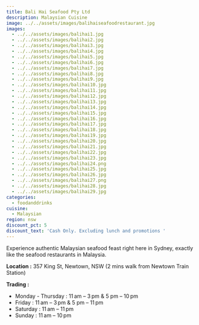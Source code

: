 ```yaml
---
title: Bali Hai Seafood Pty Ltd
description: Malaysian Cuisine
image: ../../assets/images/balihaiseafoodrestaurant.jpg
images:
  - ../../assets/images/balihai1.jpg
  - ../../assets/images/balihai2.jpg
  - ../../assets/images/balihai3.jpg
  - ../../assets/images/balihai4.jpg
  - ../../assets/images/balihai5.jpg
  - ../../assets/images/balihai6.jpg
  - ../../assets/images/balihai7.jpg
  - ../../assets/images/balihai8.jpg
  - ../../assets/images/balihai9.jpg
  - ../../assets/images/balihai10.jpg
  - ../../assets/images/balihai11.jpg
  - ../../assets/images/balihai12.jpg
  - ../../assets/images/balihai13.jpg
  - ../../assets/images/balihai14.jpg
  - ../../assets/images/balihai15.jpg
  - ../../assets/images/balihai16.jpg
  - ../../assets/images/balihai17.jpg
  - ../../assets/images/balihai18.jpg
  - ../../assets/images/balihai19.jpg
  - ../../assets/images/balihai20.jpg
  - ../../assets/images/balihai21.jpg
  - ../../assets/images/balihai22.jpg
  - ../../assets/images/balihai23.jpg
  - ../../assets/images/balihai24.png
  - ../../assets/images/balihai25.jpg
  - ../../assets/images/balihai26.jpg
  - ../../assets/images/balihai27.png
  - ../../assets/images/balihai28.jpg
  - ../../assets/images/balihai29.jpg
categories:
  - foodanddrinks
cuisine:
  - Malaysian
region: nsw
discount_pct: 5
discount_text: 'Cash Only. Excluding lunch and promotions '
---
```


Experience authentic Malaysian seafood feast right here in Sydney, exactly like the seafood restaurants in Malaysia.

**Location :** 357 King St, Newtown, NSW (2 mins walk from Newtown Train Station)

**Trading :**

- Monday - Thursday : 11 am – 3 pm & 5 pm – 10 pm
- Friday : 11 am – 3 pm & 5 pm – 11 pm
- Saturday : 11 am – 11 pm
- Sunday : 11 am – 10 pm
